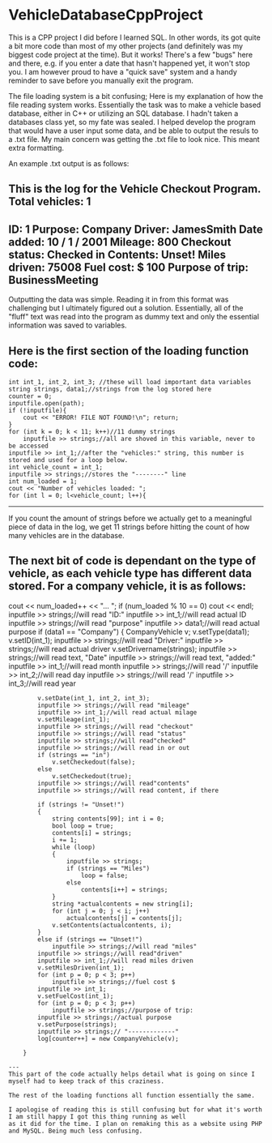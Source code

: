 # VehicleDatabaseCppProject
This is a CPP project I did before I learned SQL. 
In other words, its got quite a bit more code than most of my other projects (and definitely was my biggest code project at the time). 
But it works! There's a few "bugs" here and there, e.g. if you enter a date that hasn't happened yet, it won't stop you. 
I am however proud to have a "quick save" system and a handy reminder to save before you manually exit the program.

The file loading system is a bit confusing; Here is my explanation of how the file reading system works.
Essentially the task was to make a vehicle based database, either in C++ or utilizing an SQL database.
I hadn't taken a databases class yet, so my fate was sealed.
I helped develop the program that would have a user input some data, and be able to output the resuls to a .txt file.
My main concern was getting the .txt file to look nice. This meant extra formatting.

An example .txt output is as follows:

This is the log for the Vehicle Checkout Program.
Total vehicles: 1
-------------------------------------

ID: 1
Purpose: Company
Driver: JamesSmith
Date added: 10 / 1 / 2001
Mileage: 800
Checkout status: Checked in
Contents:
Unset!
Miles driven: 75008
Fuel cost: $ 100
Purpose of trip: BusinessMeeting
-------------------------------------

Outputting the data was simple. Reading it in from this format was challenging but I ultimately figured out a solution.
Essentially, all of the "fluff" text was read into the program as dummy text and only the essential information was saved to variables.

Here is the first section of the loading function code:
---

	int int_1, int_2, int_3; //these will load important data variables
	string strings, data1;//strings from the log stored here 
	counter = 0;
	inputfile.open(path);
	if (!inputfile){
		cout << "ERROR! FILE NOT FOUND!\n"; return;
	}
	for (int k = 0; k < 11; k++)//11 dummy strings
		inputfile >> strings;//all are shoved in this variable, never to be accessed 
	inputfile >> int_1;//after the "vehicles:" string, this number is stored and used for a loop below.
	int vehicle_count = int_1;
	inputfile >> strings;//stores the "--------" line
	int num_loaded = 1;
	cout << "Number of vehicles loaded: ";
	for (int l = 0; l<vehicle_count; l++){
  
  ---
 If you count the amount of strings before we actually get to a meaningful piece of data in the log,
 we get 11 strings before hitting the count of how many vehicles are in the database.
 
 The next bit of code is dependant on the type of vehicle, as each vehicle type has different data stored.
 For a company vehicle, it is as follows:
 ---
 
 cout << num_loaded++ << "... ";
		if (num_loaded % 10 == 0)
			cout << endl;
		inputfile >> strings;//will read "ID:"
		inputfile >> int_1;//will read actual ID
		inputfile >> strings;//will read "purpose"
		inputfile >> data1;//will read actual purpose
		if (data1 == "Company")
		{
			CompanyVehicle v;
			v.setType(data1); v.setID(int_1);
			inputfile >> strings;//will read "Driver:"
			inputfile >> strings;//will read actual driver
			v.setDrivername(strings);
			inputfile >> strings;//will read text, "Date"
			inputfile >> strings;//will read text, "added:"
			inputfile >> int_1;//will read month
			inputfile >> strings;//will read '/'
			inputfile >> int_2;//will read day
			inputfile >> strings;//will read '/'
			inputfile >> int_3;//will read year

			v.setDate(int_1, int_2, int_3);
			inputfile >> strings;//will read "mileage"
			inputfile >> int_1;//will read actual milage
			v.setMileage(int_1);
			inputfile >> strings;//will read "checkout"
			inputfile >> strings;//will read "status"
			inputfile >> strings;//will read"checked"
			inputfile >> strings;//will read in or out
			if (strings == "in")
				v.setCheckedout(false);
			else
				v.setCheckedout(true);
			inputfile >> strings;//will read"contents"
			inputfile >> strings;//will read content, if there

			if (strings != "Unset!")
			{
				string contents[99]; int i = 0;
				bool loop = true;
				contents[i] = strings;
				i += 1;
				while (loop)
				{
					inputfile >> strings;
					if (strings == "Miles")
						loop = false;
					else
						contents[i++] = strings;
				}
				string *actualcontents = new string[i];
				for (int j = 0; j < i; j++)
					actualcontents[j] = contents[j];
				v.setContents(actualcontents, i);
			}
			else if (strings == "Unset!")
				inputfile >> strings;//will read "miles"
			inputfile >> strings;//will read"driven"
			inputfile >> int_1;//will read miles driven
			v.setMilesDriven(int_1);
			for (int p = 0; p < 3; p++)
				inputfile >> strings;//fuel cost $
			inputfile >> int_1;
			v.setFuelCost(int_1);
			for (int p = 0; p < 3; p++)
				inputfile >> strings;//purpose of trip:
			inputfile >> strings;//actual purpose
			v.setPurpose(strings);
			inputfile >> strings;// "-------------"
			log[counter++] = new CompanyVehicle(v);

		}
    
    ---
    This part of the code actually helps detail what is going on since I myself had to keep track of this craziness.
    
    The rest of the loading functions all function essentially the same. 
    
    I apologise of reading this is still confusing but for what it's worth I am still happy I got this thing running as well
    as it did for the time. I plan on remaking this as a website using PHP and MySQL. Being much less confusing.

